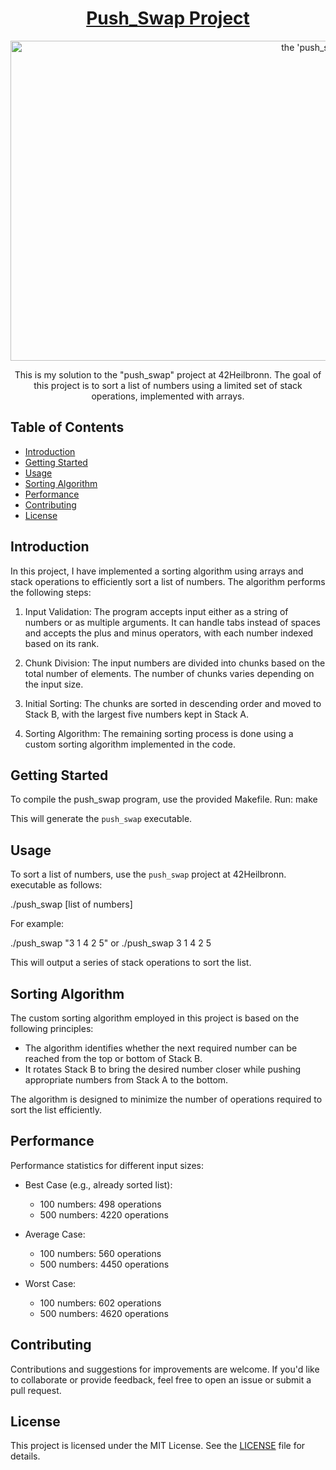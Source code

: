 <div style="text-align: center;">
  <h1 align="center"style="text-decoration: underline;">Push_Swap Project</h1>
  <div style="display: flex; flex-direction: column; align-items: center;">
    <img src="https://github.com/Loky-Coffee/push_swap/blob/main/the%20'push_swap'%20algorithm%20(1).png?raw=true" align="center" alt="the 'push_swap' algorithm" width="1024" height="512" />
  </div>
  <p>This is my solution to the "push_swap" project at 42Heilbronn. The goal of this project is to sort a list of numbers using a limited set of stack operations, implemented with arrays.</p>
</div>



## Table of Contents

- [Introduction](#introduction)
- [Getting Started](#getting-started)
- [Usage](#usage)
- [Sorting Algorithm](#sorting-algorithm)
- [Performance](#performance)
- [Contributing](#contributing)
- [License](#license)

## Introduction

In this project, I have implemented a sorting algorithm using arrays and stack operations to efficiently sort a list of numbers. The algorithm performs the following steps:

1. Input Validation: The program accepts input either as a string of numbers or as multiple arguments. It can handle tabs instead of spaces and accepts the plus and minus operators, with each number indexed based on its rank.

2. Chunk Division: The input numbers are divided into chunks based on the total number of elements. The number of chunks varies depending on the input size.

3. Initial Sorting: The chunks are sorted in descending order and moved to Stack B, with the largest five numbers kept in Stack A.

4. Sorting Algorithm: The remaining sorting process is done using a custom sorting algorithm implemented in the code.

## Getting Started

To compile the push_swap program, use the provided Makefile. Run:
make

This will generate the `push_swap` executable.

## Usage

To sort a list of numbers, use the `push_swap` project at 42Heilbronn. executable as follows: 

./push_swap [list of numbers]


For example:

./push_swap "3 1 4 2 5"
or
./push_swap 3 1 4 2 5


This will output a series of stack operations to sort the list.

## Sorting Algorithm

The custom sorting algorithm employed in this project is based on the following principles:

- The algorithm identifies whether the next required number can be reached from the top or bottom of Stack B.
- It rotates Stack B to bring the desired number closer while pushing appropriate numbers from Stack A to the bottom.

The algorithm is designed to minimize the number of operations required to sort the list efficiently.

## Performance

Performance statistics for different input sizes:

- Best Case (e.g., already sorted list):
  - 100 numbers: 498 operations
  - 500 numbers: 4220 operations
    
- Average Case:
  - 100 numbers: 560 operations
  - 500 numbers: 4450 operations
    
- Worst Case:
  - 100 numbers: 602 operations
  - 500 numbers: 4620 operations
    
## Contributing

Contributions and suggestions for improvements are welcome. If you'd like to collaborate or provide feedback, feel free to open an issue or submit a pull request.

## License

This project is licensed under the MIT License. See the [LICENSE](LICENSE) file for details.


